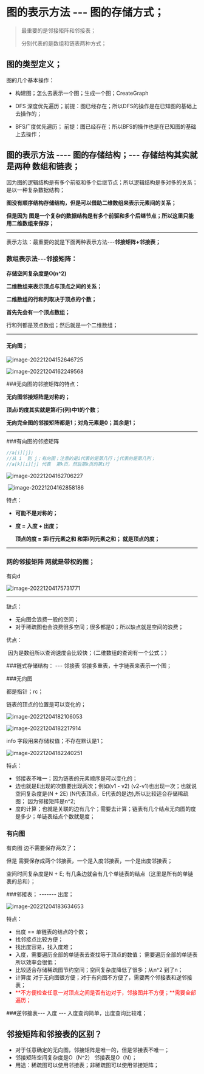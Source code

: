 # 图的表示方法  --- 图的存储方式；

>最重要的是邻接矩阵和邻接表；
>
>分别代表的是数组和链表两种方式；





## 图的类型定义；

图的几个基本操作：

* 构建图；怎么去表示一个图；生成一个图；CreateGraph

* DFS  深度优先遍历；前提：图已经存在；所以DFS的操作是在已知图的基础上去操作的；

* BFS广度优先遍历； 前提：图已经存在；所以BFS的操作也是在已知图的基础上去操作；

  



## 图的表示方法 ---- 图的存储结构；--- 存储结构其实就是两种 数组和链表；

因为图的逻辑结构是有多个前驱和多个后继节点；所以逻辑结构是多对多的关系；是以一种复杂数据结构；

**图没有顺序结构存储结构，但是可以借助二维数组来表示元素间的关系；**

**但是因为 图是一个复杂的数据结构是有多个前驱和多个后继节点；所以这里只能用二维数组来保存；**

---



表示方法：最重要的就是下面两种表示方法---**邻接矩阵+邻接表；** 

### 数组表示法---邻接矩阵：

**存储空间复杂度是O(n\^2)**

**二维数组来表示顶点与顶点之间的关系；**

**二维数组的行和列取决于顶点的个数；** 

**首先先会有一个顶点数组；**

行和列都是顶点数组；然后就是一个二维数组；

---



#### 无向图；

![image-20221204152646725](图的表示方法.assets/image-20221204152646725.png)



![image-20221204162249568](图的表示方法.assets/image-20221204162249568.png)



###无向图的邻接矩阵的特点：

**无向图邻接矩阵是对称的；**

**顶点i的度其实就是第i行(列)中1的个数；**

**无向完全图的邻接矩阵都是1；对角元素是0；其余是1；**

---

###有向图的邻接矩阵

 ````php
 //a[i][j];
 //从 i  到 j；有向图；注意的是i代表的是第几行；j代表的是第几列；
 //a[k][i][j] 代表  第k页，然后第k页的第i行
 ````



![image-20221204162706227](图的表示方法.assets/image-20221204162706227.png)

​							![image-20221204162858186](图的表示方法.assets/image-20221204162858186.png)

特点：

*  **可能不是对称的；**

* **度  = 入度  + 出度；**

  **顶点的度 =  第i行元素之和 和第i列元素之和；  就是顶点的度；**



---



### 网的邻接矩阵  网就是带权的图；

有向d

![image-20221204175731771](图的表示方法.assets/image-20221204175731771.png)



----



缺点： 

* 无向图会浪费一般的空间；
* 对于稀疏图也会浪费很多空间；很多都是0；所以缺点就是空间的浪费；

优点：

​	因为是数组所以查询速度会比较快；（二维数组的查询有一个公式；）





###链式存储结构： --- 邻接表   邻接多重表，十字链表来表示一个图；



###无向图

都是指针；rc；

链表的顶点的位置是可以变化的；

![image-20221204182106053](图的表示方法.assets/image-20221204182106053.png)



![image-20221204182217914](图的表示方法.assets/image-20221204182217914.png)



info 字段用来存储权值；不存在默认是1；



![image-20221204182240251](图的表示方法.assets/image-20221204182240251.png)





特点：

* 邻接表不唯一；因为链表的元素顺序是可以变化的；
* 边也就是E出现的次数要出现两次；例如(v1 - v2)  (v2-v1)也出现一次；也就说空间复杂度是(N + 2E) (N代表顶点，E代表的是边),所以比较适合存储稀疏图；  因为邻接矩阵是n\^2;
* 度的计算；也就是关联的边有几个；需要去计算；链表有几个结点无向图的度是多少；单链表结点个数就是度；



### 有向图

有向图 边不需要保存两次了；

但是  需要保存成两个邻接表，一个是入度邻接表，一个是出度邻接表；

空间时间复杂度是N + E; 有几条边就会有几个单链表的结点（这里是所有的单链表的总和）；



###邻接表； ------- 出度；

![image-20221204183634653](图的表示方法.assets/image-20221204183634653.png)



特点： 

* 出度 == 单链表的结点的个数；
* 找邻接点比较方便；
* 找出度容易，找入度难；
* 入度，需要遍历全部的单链表去查找等于顶点的数值； 需要遍历全部的单链表所以效率会很低；
* 比较适合存储稀疏图节约空间；空间复杂度降低了很多；从n\^2 到了n；
* 计算度 对于无向图很方便；对于有向图不方便了，需要两个邻接表和逆邻接表；
* <font color=red>**不方便检查任意一对顶点之间是否有边对于，邻接图并不方便；**需要全部遍历；</font>





###逆邻接表--- 入度   --- 入度查询简单，出度查询比较难；





## 邻接矩阵和邻接表的区别？

* 对于任意确定的无向图，邻接矩阵是唯一的，但是邻接表不唯一；
* 邻接矩阵空间复杂度是O（N\^2）  邻接表是O（N）；
* 用途：稀疏图可以使用邻接表；非稀疏图可以使用邻接矩阵；
